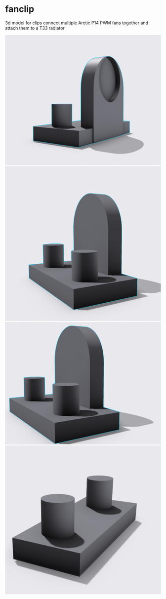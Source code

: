 # fanclip

3d model for clips connect multiple Arctic P14 PWM fans together and attach them to a T33 radiator


![top clip 1](images/top-clip1.png "Top")
![top clip 2](images/top-clip2.png "Top")
![top clip 3](images/top-clip3.png "Top")
![Bottom clip](images/bottomclip.png "Bottom")